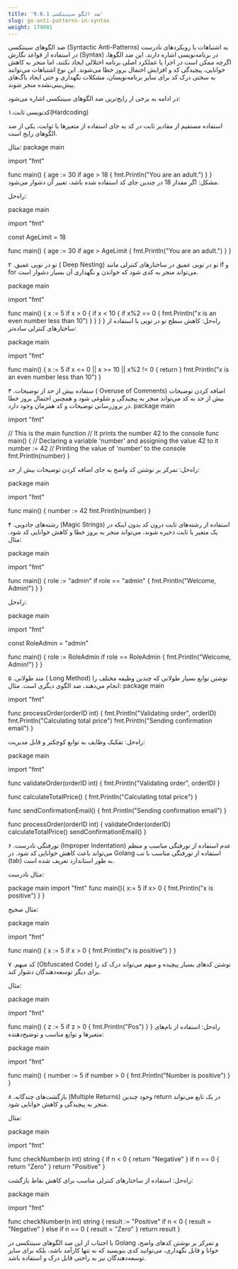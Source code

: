 ```yaml
---
title: '9.6.1 ضد الگو سینتکسی'
slug: go-anti-patterns-in-syntax
weight: 179001
---
```




ضد الگوهای سینتکسی (Syntactic Anti-Patterns) به اشتباهات یا رویکردهای نادرست در استفاده از قواعد نگارش (Syntax) در برنامه‌نویسی اشاره دارند. این ضد الگوها، اگرچه ممکن است در اجرا یا عملکرد اصلی برنامه اختلالی ایجاد نکنند، اما منجر به کاهش خوانایی، پیچیدگی کد و افزایش احتمال بروز خطا می‌شوند. این نوع اشتباهات می‌توانند به سختی درک کد برای سایر برنامه‌نویسان، مشکلات نگهداری و حتی ایجاد باگ‌های پیش‌بینی‌نشده منجر شوند.

در ادامه به برخی از رایج‌ترین ضد الگوهای سینتکسی اشاره می‌شود:


۱.کدنویسی ثابت(Hardcoding)

استفاده مستقیم از مقادیر ثابت در کد به جای استفاده از متغیرها یا ثوابت، یکی از ضد الگوهای رایج است.

مثال:
package main

import "fmt"

func main() {
    age := 30
    if age > 18 {
        fmt.Println("You are an adult.")
    }
}
مشکل: اگر مقدار 18 در چندین جای کد استفاده شده باشد، تغییر آن دشوار می‌شود.

راه‌حل:

package main

import "fmt"

const AgeLimit = 18

func main() {
    age := 30
    if age > AgeLimit {
        fmt.Println("You are an adult.")
    }
}

۲ .تو در تویی عمیق ( Deep Nesting)
تو در تویی عمیق در ساختارهای کنترلی مانند if و for می‌تواند منجر به کدی شود که خواندن و نگهداری آن بسیار دشوار است.

package main

import "fmt"

func main() {
    x := 5
    if x > 0 {
        if x < 10 {
            if x%2 == 0 {
                fmt.Println("x is an even number less than 10")
            }
        }
    }
}
راه‌حل: کاهش سطح تو در تویی با استفاده از ساختارهای کنترلی ساده‌تر:

package main

import "fmt"

func main() {
    x := 5
    if x <= 0 || x >= 10 || x%2 != 0 {
        return
    }
    fmt.Println("x is an even number less than 10")
}

۳ .ستفاده بیش از حد از توضیحات ( Overuse of Comments)
اضافه کردن توضیحات بیش از حد به کد می‌تواند منجر به پیچیدگی و شلوغی شود و همچنین احتمال بروز خطا در بروزرسانی توضیحات و کد همزمان وجود دارد.
package main

import "fmt"

// This is the main function
// It prints the number 42 to the console
func main() {
    // Declaring a variable 'number' and assigning the value 42 to it
    number := 42
    // Printing the value of 'number' to the console
    fmt.Println(number)
}

راه‌حل: تمرکز بر نوشتن کد واضح به جای اضافه کردن توضیحات بیش از حد:

package main

import "fmt"

func main() {
    number := 42
    fmt.Println(number)
}

۴ .رشته‌های جادویی (Magic Strings)
استفاده از رشته‌های ثابت درون کد بدون اینکه در یک متغیر یا ثابت ذخیره شوند، می‌تواند منجر به بروز خطا و کاهش خوانایی کد شود.
مثال:


package main

import "fmt"

func main() {
    role := "admin"
    if role == "admin" {
        fmt.Println("Welcome, Admin!")
    }
}

راه‌حل:


package main

import "fmt"

const RoleAdmin = "admin"

func main() {
    role := RoleAdmin
    if role == RoleAdmin {
        fmt.Println("Welcome, Admin!")
    }
}


۵ .متد طولانی ( Long Method)
نوشتن توابع بسیار طولانی که چندین وظیفه مختلف را انجام می‌دهند، ضد الگوی دیگری است.
مثال:
package main

import "fmt"

func processOrder(orderID int) {
    fmt.Println("Validating order", orderID)
    fmt.Println("Calculating total price")
    fmt.Println("Sending confirmation email")
}

راه‌حل: تفکیک وظایف به توابع کوچکتر و قابل مدیریت:



package main

import "fmt"

func validateOrder(orderID int) {
    fmt.Println("Validating order", orderID)
}

func calculateTotalPrice() {
    fmt.Println("Calculating total price")
}

func sendConfirmationEmail() {
    fmt.Println("Sending confirmation email")
}

func processOrder(orderID int) {
    validateOrder(orderID)
    calculateTotalPrice()
    sendConfirmationEmail()
}


۶ .تورفتگی نادرست (Improper Indentation)
عدم استفاده از تورفتگی مناسب و منظم می‌تواند باعث کاهش خوانایی کد شود. در Golang استفاده از تورفتگی مناسب با تب (tab) به طور استاندارد تعریف شده است.


مثال نادرست:


package main
import "fmt"
func main(){
    x:= 5
 if x> 0 {
    fmt.Println("x is positive")
 }
}

مثال صحیح:


package main

import "fmt"

func main() {
    x := 5
    if x > 0 {
        fmt.Println("x is positive")
    }
}

۷ .کد مبهم (Obfuscated Code)
نوشتن کدهای بسیار پیچیده و مبهم می‌تواند درک کد را برای دیگر توسعه‌دهندگان دشوار کند.


مثال:


package main

import "fmt"

func main() {
    z := 5
    if z > 0 {
        fmt.Println("Pos")
    }
}
راه‌حل: استفاده از نام‌های متغیرها و توابع مناسب و توضیح‌دهنده:


package main

import "fmt"

func main() {
    number := 5
    if number > 0 {
        fmt.Println("Number is positive")
    }
}


۸ .بازگشت‌های چندگانه (Multiple Returns)
وجود چندین return در یک تابع می‌تواند منجر به پیچیدگی و کاهش خوانایی شود.

مثال:


package main

import "fmt"

func checkNumber(n int) string {
    if n < 0 {
        return "Negative"
    }
    if n == 0 {
        return "Zero"
    }
    return "Positive"
}

راه‌حل: استفاده از ساختارهای کنترلی مناسب برای کاهش نقاط بازگشت:


package main

import "fmt"

func checkNumber(n int) string {
    result := "Positive"
    if n < 0 {
        result = "Negative"
    } else if n == 0 {
        result = "Zero"
    }
    return result
}

با اجتناب از این ضد الگوهای سینتکسی در Golang و تمرکز بر نوشتن کدهای واضح، خوانا و قابل نگهداری، می‌توانید کدی بنویسید که نه تنها کارآمد باشد، بلکه برای سایر توسعه‌دهندگان نیز به راحتی قابل درک و استفاده باشد.
